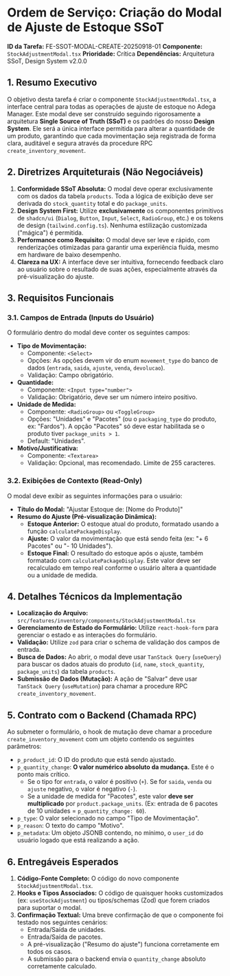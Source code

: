 
# Ordem de Serviço: Criação do Modal de Ajuste de Estoque SSoT

**ID da Tarefa:** FE-SSOT-MODAL-CREATE-20250918-01
**Componente:** `StockAdjustmentModal.tsx`
**Prioridade:** Crítica
**Dependências:** Arquitetura SSoT, Design System v2.0.0

## 1. Resumo Executivo

O objetivo desta tarefa é criar o componente `StockAdjustmentModal.tsx`, a interface central para todas as operações de ajuste de estoque no Adega Manager. Este modal deve ser construído seguindo rigorosamente a arquitetura **Single Source of Truth (SSoT)** e os padrões do nosso **Design System**. Ele será a única interface permitida para alterar a quantidade de um produto, garantindo que cada movimentação seja registrada de forma clara, auditável e segura através da procedure RPC `create_inventory_movement`.

## 2. Diretrizes Arquiteturais (Não Negociáveis)

1.  **Conformidade SSoT Absoluta:** O modal deve operar exclusivamente com os dados da tabela `products`. Toda a lógica de exibição deve ser derivada do `stock_quantity` total e do `package_units`.
2.  **Design System First:** Utilize **exclusivamente** os componentes primitivos de `shadcn/ui` (`Dialog`, `Button`, `Input`, `Select`, `RadioGroup`, etc.) e os tokens de design (`tailwind.config.ts`). Nenhuma estilização customizada ("mágica") é permitida.
3.  **Performance como Requisito:** O modal deve ser leve e rápido, com renderizações otimizadas para garantir uma experiência fluida, mesmo em hardware de baixo desempenho.
4.  **Clareza na UX:** A interface deve ser intuitiva, fornecendo feedback claro ao usuário sobre o resultado de suas ações, especialmente através da pré-visualização do ajuste.

## 3. Requisitos Funcionais

### 3.1. Campos de Entrada (Inputs do Usuário)

O formulário dentro do modal deve conter os seguintes campos:

-   **Tipo de Movimentação:**
    -   Componente: `<Select>`
    -   Opções: As opções devem vir do enum `movement_type` do banco de dados (`entrada`, `saida`, `ajuste`, `venda`, `devolucao`).
    -   Validação: Campo obrigatório.
-   **Quantidade:**
    -   Componente: `<Input type="number">`
    -   Validação: Obrigatório, deve ser um número inteiro positivo.
-   **Unidade de Medida:**
    -   Componente: `<RadioGroup>` ou `<ToggleGroup>`
    -   Opções: "Unidades" e "Pacotes" (ou o `packaging_type` do produto, ex: "Fardos"). A opção "Pacotes" só deve estar habilitada se o produto tiver `package_units > 1`.
    -   Default: "Unidades".
-   **Motivo/Justificativa:**
    -   Componente: `<Textarea>`
    -   Validação: Opcional, mas recomendado. Limite de 255 caracteres.

### 3.2. Exibições de Contexto (Read-Only)

O modal deve exibir as seguintes informações para o usuário:

-   **Título do Modal:** "Ajustar Estoque de: [Nome do Produto]"
-   **Resumo do Ajuste (Pré-visualização Dinâmica):**
    -   **Estoque Anterior:** O estoque atual do produto, formatado usando a função `calculatePackageDisplay`.
    -   **Ajuste:** O valor da movimentação que está sendo feita (ex: "+ 6 Pacotes" ou "- 10 Unidades").
    -   **Estoque Final:** O resultado do estoque após o ajuste, também formatado com `calculatePackageDisplay`. Este valor deve ser recalculado em tempo real conforme o usuário altera a quantidade ou a unidade de medida.

## 4. Detalhes Técnicos da Implementação

-   **Localização do Arquivo:** `src/features/inventory/components/StockAdjustmentModal.tsx`
-   **Gerenciamento de Estado do Formulário:** Utilize `react-hook-form` para gerenciar o estado e as interações do formulário.
-   **Validação:** Utilize `zod` para criar o schema de validação dos campos de entrada.
-   **Busca de Dados:** Ao abrir, o modal deve usar `TanStack Query` (`useQuery`) para buscar os dados atuais do produto (`id`, `name`, `stock_quantity`, `package_units`) da tabela `products`.
-   **Submissão de Dados (Mutação):** A ação de "Salvar" deve usar `TanStack Query` (`useMutation`) para chamar a procedure RPC `create_inventory_movement`.

## 5. Contrato com o Backend (Chamada RPC)

Ao submeter o formulário, o hook de mutação deve chamar a procedure `create_inventory_movement` com um objeto contendo os seguintes parâmetros:

-   `p_product_id`: O ID do produto que está sendo ajustado.
-   `p_quantity_change`: **O valor numérico absoluto da mudança.** Este é o ponto mais crítico.
    -   Se o tipo for `entrada`, o valor é positivo (`+`). Se for `saida`, `venda` ou `ajuste` negativo, o valor é negativo (`-`).
    -   Se a unidade de medida for "Pacotes", este valor **deve ser multiplicado** por `product.package_units`. (Ex: entrada de 6 pacotes de 10 unidades = `p_quantity_change: 60`).
-   `p_type`: O valor selecionado no campo "Tipo de Movimentação".
-   `p_reason`: O texto do campo "Motivo".
-   `p_metadata`: Um objeto JSONB contendo, no mínimo, o `user_id` do usuário logado que está realizando a ação.

## 6. Entregáveis Esperados

1.  **Código-Fonte Completo:** O código do novo componente `StockAdjustmentModal.tsx`.
2.  **Hooks e Tipos Associados:** O código de quaisquer hooks customizados (ex: `useStockAdjustment`) ou tipos/schemas (Zod) que forem criados para suportar o modal.
3.  **Confirmação Textual:** Uma breve confirmação de que o componente foi testado nos seguintes cenários:
    -   Entrada/Saída de unidades.
    -   Entrada/Saída de pacotes.
    -   A pré-visualização ("Resumo do ajuste") funciona corretamente em todos os casos.
    -   A submissão para o backend envia o `quantity_change` absoluto corretamente calculado.